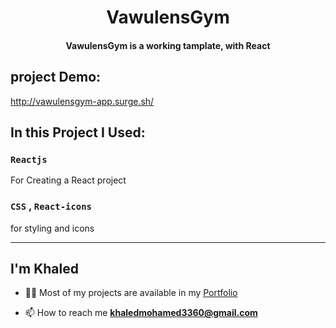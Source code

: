 <h1 align="center"> VawulensGym </h1>

<h4 align="center"> VawulensGym is a working tamplate, with React </h4>

## project Demo:
http://vawulensgym-app.surge.sh/

## In this Project I Used:

### `Reactjs`

For Creating a React project

###  `CSS` , `React-icons`
for styling and icons

<hr/>

## I'm Khaled

- 👨‍💻 Most of my projects are available in my [Portfolio](https://khaledmasry0.github.io/Portfolio/)

<!-- - 📝 I usually write useful articles on [LinkedIn](https://www.linkedin.com//), [Facebook](https://www.facebook.com/), [Telegram](https://t.me/) -->

- 📫 How to reach me **khaledmohamed3360@gmail.com**
